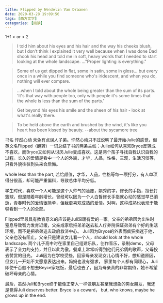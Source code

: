 ```yaml
---
title: Flipped by Wendelin Van Draanen
date: 2020-03-28 19:09:56
tags: [西方文学]
categories: [阅读]
---
```

1+1 > or < 2
>I told him about his eyes and his hair and the way his cheeks blush, but I don't think I explained it very well because when I was done Dad shook his head and told me in soft, heavy words that I needed to start looking at the whole landscape. ..."Proper lighting is everything."

>Some of us get dipped in flat, some in satin, some in gloss... but every once in a while you find someone who's iridescent, and when you do, nothing will ever compare.

>...when I told about the whole being greater than the sum of its parts. 'It's that way with people too, only with people it's some times that the whole is less than the sum of the parts.'

>Get beyond his eyes his smile and the sheen of his hair - look at what's really there.

> To be held above the earth and brushed by the wind, it's like you heart has been kissed by beauty. --about the sycamore tree

书名 怦然心动 未免有点误人子弟。怦然心动只不过说明了最开始Julie的感觉，但英文名Flipped（翻转）一词总结了书的两条主线：Julie如何从喜欢Bryce反转成不喜欢，而Bryce又如何从讨厌Julie变成喜欢。这是两个孩子寻找自我认识自我的过程。长久的爱情是看中一个人的外貌，才华，人品，性格，三观，生活习惯等，只看外貌往往到头来会后悔。

whole less than the part, 若给颜值，才华，人品，性格等每一项打分，有人单项得分很高，却可能严重偏科，导致总体平均分低。

学生时代，喜欢一个人可能是这个人帅气的脸庞，娟秀的字，修长的手指，擅长打篮球，但是随着年龄增长，曾经可以因为一个人白皙修长手指就心动的感觉早已消逝，青春时代的爱情很简单，但我更喜欢成熟的爱情。对啊，这种成熟也表现于能够看到一个人的全部。

Flipped里最具有教育意义的应该是Juli温暖有爱的一家。父亲的弟弟因为出生时窒息导致智力发育迟缓，父亲成家后把弟弟送去私人疗养院保证弟弟有个好的生活环境，而不是把弟弟送去政府救济中心。
Juli因为Bryce的外表而疯狂痴迷于他，父亲也没有阻止，父亲只是建议女儿看一个人，should look at the whole landscape.
两个儿子高中时在家里自己组建乐队，创作音乐，录制demo，父母表示了全力的支持，并且以此为傲。餐桌上常常听得到他们兄弟俩的歌声，父母投去赞赏的目光。
Juli因为在学校受挫，回家母亲发现女儿心情不好，想知道原因，但女儿一开始不太愿意表达出来。妈妈也没有强求，
家里每个人都有同理心，Juli即使千百般不想去Beyce家吃饭，最后也去了，因为母亲真的非常期待，她不希望破坏母亲的心情。

最后，虽然Juli和Bryce终于能像正常人一样做朋友甚至我想象的男女朋友，我还是觉得Juli deserves better. Bryce is a coward， but, who knows, maybe he grows up in the end.
